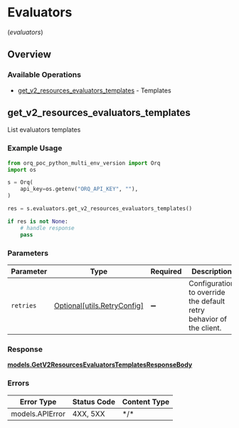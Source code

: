 # Evaluators
(*evaluators*)

## Overview

### Available Operations

* [get_v2_resources_evaluators_templates](#get_v2_resources_evaluators_templates) - Templates

## get_v2_resources_evaluators_templates

List evaluators templates

### Example Usage

```python
from orq_poc_python_multi_env_version import Orq
import os

s = Orq(
    api_key=os.getenv("ORQ_API_KEY", ""),
)

res = s.evaluators.get_v2_resources_evaluators_templates()

if res is not None:
    # handle response
    pass

```

### Parameters

| Parameter                                                           | Type                                                                | Required                                                            | Description                                                         |
| ------------------------------------------------------------------- | ------------------------------------------------------------------- | ------------------------------------------------------------------- | ------------------------------------------------------------------- |
| `retries`                                                           | [Optional[utils.RetryConfig]](../../models/utils/retryconfig.md)    | :heavy_minus_sign:                                                  | Configuration to override the default retry behavior of the client. |

### Response

**[models.GetV2ResourcesEvaluatorsTemplatesResponseBody](../../models/getv2resourcesevaluatorstemplatesresponsebody.md)**

### Errors

| Error Type      | Status Code     | Content Type    |
| --------------- | --------------- | --------------- |
| models.APIError | 4XX, 5XX        | \*/\*           |